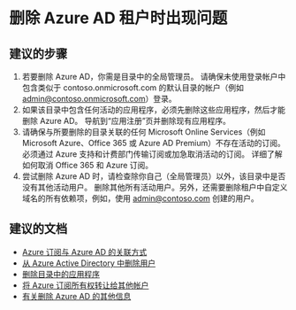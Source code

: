 <properties
    pageTitle="Problem deleting an Azure AD tenant"
    description="Azure Active Directory 自助案例提交"
    service="microsoft.aad"
    resource="Microsoft_AAD_IAM"
    authors="ElizavetaKuzmenko"
    displayOrder=""
    selfHelpType="generic"
    supportTopicIds="32565595"
    resourceTags=""
    productPesIds="14785"
    cloudEnvironments="public"
    />


# <a name="problem-deleting-an-azure-ad-tenant"></a>删除 Azure AD 租户时出现问题 

## <a name="recommended-steps"></a>**建议的步骤**
1.    若要删除 Azure AD，你需是目录中的全局管理员。 请确保未使用登录帐户中包含类似于 contoso.onmicrosoft.com 的默认目录的帐户（例如 admin@contoso.onmicrosoft.com）登录。 
2.    如果该目录中包含任何活动的应用程序，必须先删除这些应用程序，然后才能删除 Azure AD。 导航到“应用注册”页并删除现有应用程序。 
3.    请确保与所要删除的目录关联的任何 Microsoft Online Services（例如 Microsoft Azure、Office 365 或 Azure AD Premium）不存在活动的订阅。 必须通过 Azure 支持和计费部门传输订阅或加急取消活动的订阅。 详细了解如何取消 Office 365 和 Azure 订阅。 
4.    尝试删除 Azure AD 时，请检查除你自己（全局管理员）以外，该目录中是否没有其他活动用户。 删除其他所有活动用户。另外，还需要删除租户中自定义域名的所有依赖项，例如，使用 admin@contoso.com 创建的用户。 

## <a name="recommended-documents"></a>**建议的文档**

* [Azure 订阅与 Azure AD 的关联方式](https://docs.microsoft.com/azure/active-directory/active-directory-how-subscriptions-associated-directory) 
* [从 Azure Active Directory 中删除用户](https://docs.microsoft.com/azure/active-directory/active-directory-users-delete-user-azure-portal)
* [删除目录中的应用程序](https://docs.microsoft.com/azure/active-directory/develop/active-directory-integrating-applications#removing-an-application) 
* [将 Azure 订阅所有权转让给其他帐户](https://docs.microsoft.com/azure/billing/billing-subscription-transfer)
* [有关删除 Azure AD 的其他信息](https://docs.microsoft.com/azure/active-directory/active-directory-administer#how-can-i-delete-an-azure-ad-directory) 


